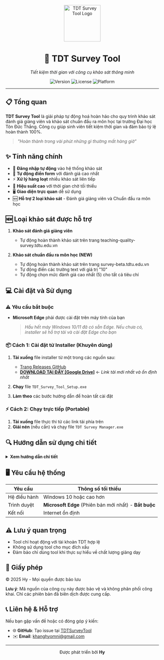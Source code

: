 <div align="center">
  <img src="tdt_icon.ico" alt="TDT Survey Tool Logo" width="120" height="120" />
  <h1>🚀 TDT Survey Tool</h1>
  <p><em>Tiết kiệm thời gian với công cụ khảo sát thông minh</em></p>
  
  ![Version](https://img.shields.io/badge/Version-1.1-blue)
  ![License](https://img.shields.io/badge/License-Private-red)
  ![Platform](https://img.shields.io/badge/Platform-Windows-brightgreen)
</div>

---

## 📋 Tổng quan

**TDT Survey Tool** là giải pháp tự động hoá hoàn hảo cho quy trình khảo sát đánh giá giảng viên và khảo sát chuẩn đầu ra môn học tại trường Đại học Tôn Đức Thắng. Công cụ giúp sinh viên tiết kiệm thời gian và đảm bảo tỷ lệ hoàn thành 100%.

> *"Hoàn thành trong vài phút những gì thường mất hàng giờ"*

## ✨ Tính năng chính

- 🔐 **Đăng nhập tự động** vào hệ thống khảo sát
- 📝 **Tự động điền form** với đánh giá cao nhất
- ⚡ **Xử lý hàng loạt** nhiều khảo sát liên tiếp
- 🎯 **Hiệu suất cao** với thời gian chờ tối thiểu
- 🖥️ **Giao diện trực quan** dễ sử dụng
- 🆕 **Hỗ trợ 2 loại khảo sát** - Đánh giá giảng viên và Chuẩn đầu ra môn học

## 🆕 Loại khảo sát được hỗ trợ

1. **Khảo sát đánh giá giảng viên**
   - Tự động hoàn thành khảo sát trên trang teaching-quality-survey.tdtu.edu.vn

2. **Khảo sát chuẩn đầu ra môn học (NEW)**
   - Tự động hoàn thành khảo sát trên trang survey-beta.tdtu.edu.vn
   - Tự động điền các trường text với giá trị "10"
   - Tự động chọn mức đánh giá cao nhất (5) cho tất cả tiêu chí

## 💻 Cài đặt và Sử dụng

### ⚠️ Yêu cầu bắt buộc

- **Microsoft Edge** phải được cài đặt trên máy tính của bạn
  > *Hầu hết máy Windows 10/11 đã có sẵn Edge. Nếu chưa có, installer sẽ hỗ trợ tải và cài đặt Edge cho bạn*

### 📦 Cách 1: Cài đặt từ Installer (Khuyên dùng)

1. **Tải xuống** file installer từ một trong các nguồn sau:
   - [Trang Releases GitHub](https://github.com/HyIsNoob/TDTSurveyTool/releases)
   - [**DOWNLOAD TẠI ĐÂY [Google Drive]**](https://drive.google.com/file/d/1wzC9w6iX-qSq-YwlHxJmHx48oq56W7Z9/view?usp=sharing) ← *Link tải mới nhất và ổn định nhất*
   
2. **Chạy** file `TDT_Survey_Tool_Setup.exe`
3. **Làm theo** các bước hướng dẫn để hoàn tất cài đặt

### ⚡ Cách 2: Chạy trực tiếp (Portable)

1. **Tải xuống** file thực thi từ các link tải phía trên
2. **Giải nén** (nếu cần) và chạy file `TDT Survey Manager.exe`

## 🔍 Hướng dẫn sử dụng chi tiết

<details>
<summary><b>Xem hướng dẫn chi tiết</b></summary>

1. **Mở ứng dụng** TDT Survey Manager
2. **Chọn loại khảo sát** bạn muốn làm (Khảo sát giảng viên hoặc Khảo sát chuẩn đầu ra)
3. **Nhập thông tin đăng nhập** của tài khoản TDT
4. **Nhấn nút "Bắt đầu"** để tool tự động hoạt động
5. **Theo dõi** tiến trình trong tab "Tool"
6. **Hoàn tất!** Chờ thông báo khi mọi khảo sát đã hoàn thành

</details>

## 🖥️ Yêu cầu hệ thống

| Yêu cầu | Thông số tối thiểu |
|---------|-------------------|
| Hệ điều hành | Windows 10 hoặc cao hơn |
| Trình duyệt | **Microsoft Edge** (Phiên bản mới nhất) - **Bắt buộc** |
| Kết nối | Internet ổn định |

## ⚠️ Lưu ý quan trọng

- Tool chỉ hoạt động với tài khoản TDT hợp lệ
- Không sử dụng tool cho mục đích xấu
- Đảm bảo chỉ dùng tool khi thực sự hiểu về chất lượng giảng dạy

## 📜 Giấy phép

© 2025 Hy - Mọi quyền được bảo lưu

**Lưu ý**: Mã nguồn của công cụ này được bảo vệ và không phân phối công khai. Chỉ các phiên bản đã biên dịch được cung cấp.

## 📞 Liên hệ & Hỗ trợ
Nếu bạn gặp vấn đề hoặc có đóng góp ý kiến:

- 🌐 **GitHub**: Tạo issue tại [TDTSurveyTool](https://github.com/HyIsNoob/TDTSurveyTool/issues)
- ✉️ **Email**: [khanghyomni@gmail.com](mailto:khanghyomni@gmail.com)

---

<div align="center">
  <p>Được phát triển bởi <b>Hy</b></p>
</div>
